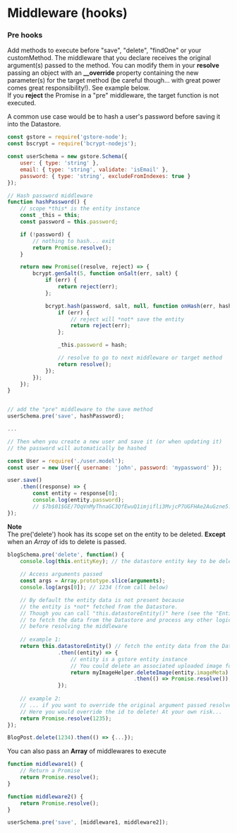 # Middleware \(hooks\)

### Pre hooks

Add methods to execute before "save", "delete", "findOne" or your customMethod. The middleware that you declare receives the original argument\(s\) passed to the method. You can modify them in your **resolve** passing an object with an **\_\_override** property containing the new parameter\(s\) for the target method \(be careful though... with great power comes great responsibility!\).  See example below.  
If you **reject** the Promise in a "pre" middleware, the target function is not executed.

A common use case would be to hash a user's password before saving it into the Datastore.

```js
const gstore = require('gstore-node');
const bscrypt = require('bcrypt-nodejs');

const userSchema = new gstore.Schema({
    user: { type: 'string' },
    email: { type: 'string', validate: 'isEmail' },
    password: { type: 'string', excludeFromIndexes: true }
});

// Hash password middleware
function hashPassword() {
    // scope *this* is the entity instance
    const _this = this;
    const password = this.password;

    if (!password) {
        // nothing to hash... exit
        return Promise.resolve();
    }

    return new Promise((resolve, reject) => {
        bcrypt.genSalt(5, function onSalt(err, salt) {
            if (err) {
                return reject(err);
            };

            bcrypt.hash(password, salt, null, function onHash(err, hash) {
                if (err) {
                    // reject will *not* save the entity
                    return reject(err);
                };

                _this.password = hash;

                // resolve to go to next middleware or target method
                return resolve();
            });
        });
    });
}


// add the "pre" middleware to the save method
userSchema.pre('save', hashPassword);

...

// Then when you create a new user and save it (or when updating it)
// the password will automatically be hashed

const User = require('./user.model');
const user = new User({ username: 'john', password: 'mypassword' });

user.save()
    .then((response) => {
        const entity = response[0];
        console.log(entity.password);
        // $7b$01$GE/7OqVnMyThnaGC3QfEwuQ1imjifli3MvjcP7UGFHAe2AuGzne5.
});
```

**Note**  
The pre\('delete'\) hook has its scope set on the entity to be deleted. **Except** when an _Array_ of ids to delete is passed.

```js
blogSchema.pre('delete', function() {
    console.log(this.entityKey); // the datastore entity key to be deleted
    
    // Access arguments passed
    const args = Array.prototype.slice(arguments);
    console.log(args[0]); // 1234 (from call below)

    // By default the entity data is not present because
    // the entity is *not* fetched from the Datastore.
    // Though you can call "this.datastoreEntity()" here (see the "Entity" section)
    // to fetch the data from the Datastore and process any other logic
    // before resolving the middleware
    
    // example 1:
    return this.datastoreEntity() // fetch the entity data from the Datastore
                .then((entity) => {
                    // entity is a gstore entity instance
                    // You could delete an associated uploaded image for ex.
                    return myImageHelper.deleteImage(entity.imageMeta)
                                        .then(() => Promise.resolve()); // always resolve empty unless...
                });
    
    // example 2:
    // ... if you want to override the original argument passed resolve passing a value.
    // Here you would override the id to delete! At your own risk...
    return Promise.resolve(1235);
});

BlogPost.delete(1234).then(() => {...});
```

You can also pass an **Array** of middlewares to execute

```js
function middleware1() {
    // Return a Promise
    return Promise.resolve();
}

function middleware2() {
    return Promise.resolve();
}

userSchema.pre('save', [middleware1, middleware2]);
```



